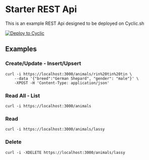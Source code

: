 # Starter REST Api

This is an example REST Api designed to be deployed on Cyclic.sh

[![Deploy to Cyclic](https://deploy.cyclic.app/button.svg)](https://deploy.cyclic.app/)


## Examples

### Create/Update - Insert/Upsert

```shell
curl -i https://localhost:3000/animals/rin%20tin%20tin \
    --data '{"breed":"German Shepard", "gender": "male"}' \
    -XPOST -H 'Content-Type: application/json'
```

### Read All - List

```shell
curl -i https://localhost:3000/animals
```

### Read

```shell
curl -i https://localhost:3000/animals/lassy
```

### Delete

```shell
curl -i -XDELETE https://localhost:3000/animals/lassy
```
